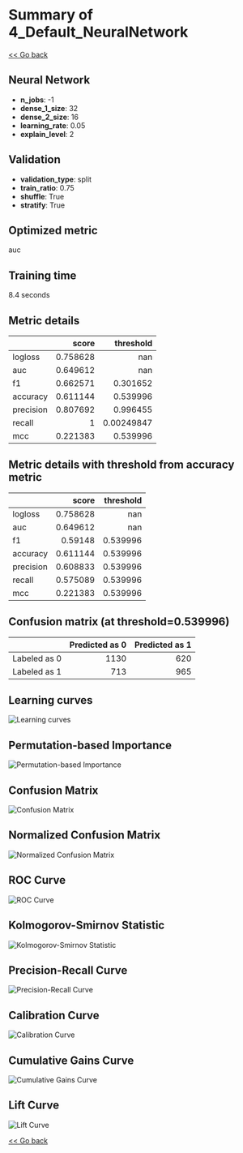 # Summary of 4_Default_NeuralNetwork

[<< Go back](../README.md)

## Neural Network

- **n_jobs**: -1
- **dense_1_size**: 32
- **dense_2_size**: 16
- **learning_rate**: 0.05
- **explain_level**: 2

## Validation

- **validation_type**: split
- **train_ratio**: 0.75
- **shuffle**: True
- **stratify**: True

## Optimized metric

auc

## Training time

8.4 seconds

## Metric details

|           |    score |    threshold |
|:----------|---------:|-------------:|
| logloss   | 0.758628 | nan          |
| auc       | 0.649612 | nan          |
| f1        | 0.662571 |   0.301652   |
| accuracy  | 0.611144 |   0.539996   |
| precision | 0.807692 |   0.996455   |
| recall    | 1        |   0.00249847 |
| mcc       | 0.221383 |   0.539996   |

## Metric details with threshold from accuracy metric

|           |    score |   threshold |
|:----------|---------:|------------:|
| logloss   | 0.758628 |  nan        |
| auc       | 0.649612 |  nan        |
| f1        | 0.59148  |    0.539996 |
| accuracy  | 0.611144 |    0.539996 |
| precision | 0.608833 |    0.539996 |
| recall    | 0.575089 |    0.539996 |
| mcc       | 0.221383 |    0.539996 |

## Confusion matrix (at threshold=0.539996)

|              |   Predicted as 0 |   Predicted as 1 |
|:-------------|-----------------:|-----------------:|
| Labeled as 0 |             1130 |              620 |
| Labeled as 1 |              713 |              965 |

## Learning curves

![Learning curves](learning_curves.png)

## Permutation-based Importance

![Permutation-based Importance](permutation_importance.png)

## Confusion Matrix

![Confusion Matrix](confusion_matrix.png)

## Normalized Confusion Matrix

![Normalized Confusion Matrix](confusion_matrix_normalized.png)

## ROC Curve

![ROC Curve](roc_curve.png)

## Kolmogorov-Smirnov Statistic

![Kolmogorov-Smirnov Statistic](ks_statistic.png)

## Precision-Recall Curve

![Precision-Recall Curve](precision_recall_curve.png)

## Calibration Curve

![Calibration Curve](calibration_curve_curve.png)

## Cumulative Gains Curve

![Cumulative Gains Curve](cumulative_gains_curve.png)

## Lift Curve

![Lift Curve](lift_curve.png)

[<< Go back](../README.md)
